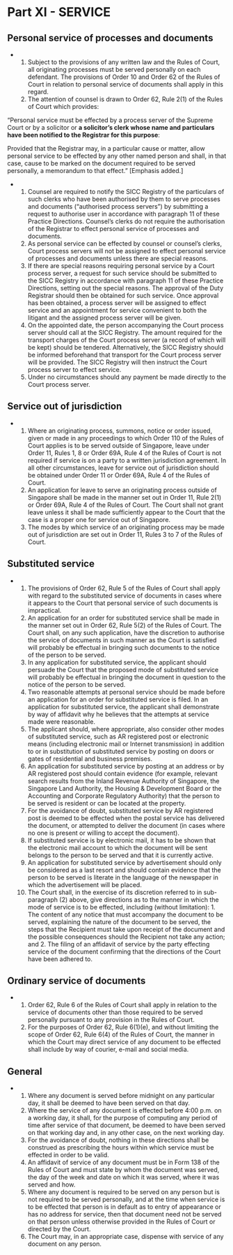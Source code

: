 # Part XI - SERVICE

## Personal service of processes and documents

*   1.  Subject to the provisions of any written law and the Rules of Court, all originating processes must be served personally on each defendant. The provisions of Order 10 and Order 62 of the Rules of Court in relation to personal service of documents shall apply in this regard.
    2.  The attention of counsel is drawn to Order 62, Rule 2(1) of the Rules of Court which provides:

“Personal service must be effected by a process server of the Supreme Court or by a solicitor or **a solicitor’s clerk whose name and particulars have been notified to the Registrar for this purpose**:

Provided that the Registrar may, in a particular cause or matter, allow personal service to be effected by any other named person and shall, in that case, cause to be marked on the document required to be served personally, a memorandum to that effect.” \[Emphasis added.\]

*   1.  Counsel are required to notify the SICC Registry of the particulars of such clerks who have been authorised by them to serve processes and documents (“authorised process servers”) by submitting a request to authorise user in accordance with paragraph 11 of these Practice Directions. Counsel’s clerks do not require the authorisation of the Registrar to effect personal service of processes and documents.
    2.  As personal service can be effected by counsel or counsel’s clerks, Court process servers will not be assigned to effect personal service of processes and documents unless there are special reasons.
    3.  If there are special reasons requiring personal service by a Court process server, a request for such service should be submitted to the SICC Registry in accordance with paragraph 11 of these Practice Directions, setting out the special reasons. The approval of the Duty Registrar should then be obtained for such service. Once approval has been obtained, a process server will be assigned to effect service and an appointment for service convenient to both the litigant and the assigned process server will be given.
    4.  On the appointed date, the person accompanying the Court process server should call at the SICC Registry. The amount required for the transport charges of the Court process server (a record of which will be kept) should be tendered. Alternatively, the SICC Registry should be informed beforehand that transport for the Court process server will be provided. The SICC Registry will then instruct the Court process server to effect service.
    5.  Under no circumstances should any payment be made directly to the Court process server.

## Service out of jurisdiction

*   1.  Where an originating process, summons, notice or order issued, given or made in any proceedings to which Order 110 of the Rules of Court applies is to be served outside of Singapore, leave under Order 11, Rules 1, 8 or Order 69A, Rule 4 of the Rules of Court is not required if service is on a party to a written jurisdiction agreement. In all other circumstances, leave for service out of jurisdiction should be obtained under Order 11 or Order 69A, Rule 4 of the Rules of Court.
    2.  An application for leave to serve an originating process outside of Singapore shall be made in the manner set out in Order 11, Rule 2(1) or Order 69A, Rule 4 of the Rules of Court. The Court shall not grant leave unless it shall be made sufficiently appear to the Court that the case is a proper one for service out of Singapore.
    3.  The modes by which service of an originating process may be made out of jurisdiction are set out in Order 11, Rules 3 to 7 of the Rules of Court.

## Substituted service

*   1.  The provisions of Order 62, Rule 5 of the Rules of Court shall apply with regard to the substituted service of documents in cases where it appears to the Court that personal service of such documents is impractical.
    2.  An application for an order for substituted service shall be made in the manner set out in Order 62, Rule 5(2) of the Rules of Court. The Court shall, on any such application, have the discretion to authorise the service of documents in such manner as the Court is satisfied will probably be effectual in bringing such documents to the notice of the person to be served.
    3.  In any application for substituted service, the applicant should persuade the Court that the proposed mode of substituted service will probably be effectual in bringing the document in question to the notice of the person to be served.
    4.  Two reasonable attempts at personal service should be made before an application for an order for substituted service is filed. In an application for substituted service, the applicant shall demonstrate by way of affidavit why he believes that the attempts at service made were reasonable.
    5.  The applicant should, where appropriate, also consider other modes of substituted service, such as AR registered post or electronic means (including electronic mail or Internet transmission) in addition to or in substitution of substituted service by posting on doors or gates of residential and business premises.
    6.  An application for substituted service by posting at an address or by AR registered post should contain evidence (for example, relevant search results from the Inland Revenue Authority of Singapore, the Singapore Land Authority, the Housing & Development Board or the Accounting and Corporate Regulatory Authority) that the person to be served is resident or can be located at the property.
    7.  For the avoidance of doubt, substituted service by AR registered post is deemed to be effected when the postal service has delivered the document, or attempted to deliver the document (in cases where no one is present or willing to accept the document).
    8.  If substituted service is by electronic mail, it has to be shown that the electronic mail account to which the document will be sent belongs to the person to be served and that it is currently active.
    9.  An application for substituted service by advertisement should only be considered as a last resort and should contain evidence that the person to be served is literate in the language of the newspaper in which the advertisement will be placed.
    10.  The Court shall, in the exercise of its discretion referred to in sub-paragraph (2) above, give directions as to the manner in which the mode of service is to be effected, including (without limitation):
        1.  The content of any notice that must accompany the document to be served, explaining the nature of the document to be served, the steps that the Recipient must take upon receipt of the document and the possible consequences should the Recipient not take any action; and
        2.  The filing of an affidavit of service by the party effecting service of the document confirming that the directions of the Court have been adhered to.

## Ordinary service of documents

*   1.  Order 62, Rule 6 of the Rules of Court shall apply in relation to the service of documents other than those required to be served personally pursuant to any provision in the Rules of Court.
    2.  For the purposes of Order 62, Rule 6(1)(e), and without limiting the scope of Order 62, Rule 6(4) of the Rules of Court, the manner in which the Court may direct service of any document to be effected shall include by way of courier, e-mail and social media.

## General

*   1.  Where any document is served before midnight on any particular day, it shall be deemed to have been served on that day.
    2.  Where the service of any document is effected before 4:00 p.m. on a working day, it shall, for the purpose of computing any period of time after service of that document, be deemed to have been served on that working day and, in any other case, on the next working day.
    3.  For the avoidance of doubt, nothing in these directions shall be construed as prescribing the hours within which service must be effected in order to be valid.
    4.  An affidavit of service of any document must be in Form 138 of the Rules of Court and must state by whom the document was served, the day of the week and date on which it was served, where it was served and how.
    5.  Where any document is required to be served on any person but is not required to be served personally, and at the time when service is to be effected that person is in default as to entry of appearance or has no address for service, then that document need not be served on that person unless otherwise provided in the Rules of Court or directed by the Court.
    6.  The Court may, in an appropriate case, dispense with service of any document on any person.